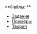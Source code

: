 **Файлы: **
  - [Задание](/inf/lab2/Laboratornaya_rabota_2_Stroki_VPR12.pdf)
  - [Примеры](/inf/lab2/Laboratornaya_rabota_2_Stroki_Primery.pdf)
  - [Теория](/inf/lab2/Laboratornaya_rabota_2_Stroki_Teoria.pdf)
